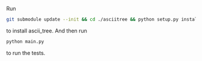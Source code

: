 Run
```sh
git submodule update --init && cd ./asciitree && python setup.py install
```
to install ascii_tree.
And then run
```sh
python main.py
```
to run the tests.
